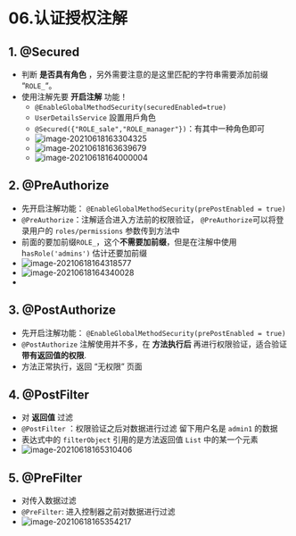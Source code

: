 # 06.认证授权注解

## 1. @Secured

- 判断 **是否具有角色** ，另外需要注意的是这里匹配的字符串需要添加前缀 “`ROLE_`“。
- 使用注解先要 **开启注解** 功能！ 
  - `@EnableGlobalMethodSecurity(securedEnabled=true)`
  - `UserDetailsService` 設置用戶角色
  -  `@Secured({"ROLE_sale","ROLE_manager"})`：有其中一种角色即可
  - ![image-20210618163304325](https://raw.githubusercontent.com/TWDH/Leetcode-From-Zero/pictures/img/image-20210618163304325.png)
  - ![image-20210618163639679](https://raw.githubusercontent.com/TWDH/Leetcode-From-Zero/pictures/img/image-20210618163639679.png)
  - ![image-20210618164000004](https://raw.githubusercontent.com/TWDH/Leetcode-From-Zero/pictures/img/image-20210618164000004.png)

## 2. @PreAuthorize

- 先开启注解功能： `@EnableGlobalMethodSecurity(prePostEnabled = true)` 
- `@PreAuthorize`：注解适合进入方法前的权限验证， `@PreAuthorize`可以将登录用户的 `roles/permissions` 参数传到方法中
- 前面的要加前缀`ROLE_`，这个**不需要加前缀**，但是在注解中使用h`asRole('admins')` 估计还要加前缀
- ![image-20210618164318577](https://raw.githubusercontent.com/TWDH/Leetcode-From-Zero/pictures/img/image-20210618164318577.png)
- ![image-20210618164340028](https://raw.githubusercontent.com/TWDH/Leetcode-From-Zero/pictures/img/image-20210618164340028.png)
-  



## 3. @PostAuthorize

- 先开启注解功能： `@EnableGlobalMethodSecurity(prePostEnabled = true)` 
- `@PostAuthorize` 注解使用并不多，在 **方法执行后** 再进行权限验证，适合验证 **带有返回值的权限**.
- 方法正常执行，返回 “无权限” 页面



## 4. @PostFilter

- 对 **返回值** 过滤
- `@PostFilter` ：权限验证之后对数据进行过滤 留下用户名是 `admin1` 的数据
- 表达式中的 `filterObject` 引用的是方法返回值 `List` 中的某一个元素
- ![image-20210618165310406](https://raw.githubusercontent.com/TWDH/Leetcode-From-Zero/pictures/img/image-20210618165310406.png)



## 5. @PreFilter

- 对传入数据过滤
- `@PreFilter`: 进入控制器之前对数据进行过滤 
- ![image-20210618165354217](https://raw.githubusercontent.com/TWDH/Leetcode-From-Zero/pictures/img/image-20210618165354217.png)

























